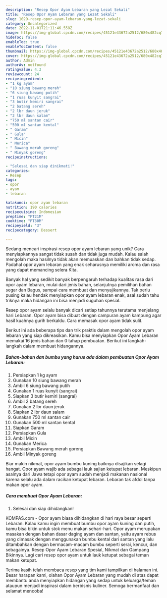 ```yaml
---
description: "Resep Opor Ayam Lebaran yang Lezat Sekali"
title: "Resep Opor Ayam Lebaran yang Lezat Sekali"
slug: 1029-resep-opor-ayam-lebaran-yang-lezat-sekali
category: Uncategorized
date: 2022-11-01T21:11:46.558Z
image: https://img-global.cpcdn.com/recipes/45121e43672a2512/680x482cq70/opor-ayam-lebaran-foto-resep-utama.jpg
hideToc: false
enableToc: true
enableTocContent: false
thumbnail: https://img-global.cpcdn.com/recipes/45121e43672a2512/680x482cq70/opor-ayam-lebaran-foto-resep-utama.jpg
cover: https://img-global.cpcdn.com/recipes/45121e43672a2512/680x482cq70/opor-ayam-lebaran-foto-resep-utama.jpg
author: Admin
authorAv: notfound
ratingvalue: 4.3
reviewcount: 24
recipeingredient:
- "1 kg ayam"
- "10 siung bawang merah"
- "6 siung bawang putih"
- "1 ruas kunyit sangrai"
- "3 butir kemiri sangrai"
- "2 batang sereh"
- "2 lbr daun jeruk"
- "2 lbr daun salam"
- "750 ml santan cair"
- "500 ml santan kental"
- " Garam"
- " Gula"
- " Micin"
- " Merica"
- " Bawang merah goreng"
- " Minyak goreng"
recipeinstructions:

- "Selesai dan siap dinikmati!"
categories:
- Resep
tags:
- opor
- ayam
- lebaran

katakunci: opor ayam lebaran 
nutrition: 190 calories
recipecuisine: Indonesian
preptime: "PT21M"
cooktime: "PT30M"
recipeyield: "3"
recipecategory: Dessert

---
```





Sedang mencari inspirasi resep opor ayam lebaran yang unik? Cara menyiapkannya sangat tidak susah dan tidak juga mudah. Kalau salah mengolah maka hasilnya tidak akan memuaskan dan bahkan tidak sedap. Padahal opor ayam lebaran yang enak seharusnya memiliki aroma dan rasa yang dapat memancing selera Kita.





Banyak hal yang sedikit banyak berpengaruh terhadap kualitas rasa dari opor ayam lebaran, mulai dari jenis bahan, selanjutnya pemilihan bahan segar dan Bagus, sampai cara membuat dan menyajikannya. Tak perlu pusing kalau hendak menyiapkan opor ayam lebaran enak,      asal sudah tahu triknya maka hidangan ini bisa menjadi suguhan spesial.














Resep opor ayam selalu banyak dicari setiap tahunnya terutama menjelang hari Lebaran. Opor ayam bisa dibuat dengan campuran ayam kampung agar hasil kuahnya gurih berkaldu. Cara memasak opor ayam tidak sulit.






Berikut ini ada beberapa tips dan trik praktis dalam mengolah opor ayam lebaran yang siap dikreasikan. Kamu bisa menyiapkan Opor Ayam Lebaran memakai 16 jenis bahan dan 0 tahap pembuatan. Berikut ini langkah-langkah dalam membuat hidangannya.

<!--inarticleads1-->

##### Bahan-bahan dan bumbu yang harus ada dalam pembuatan Opor Ayam Lebaran:

1. Persiapkan 1 kg ayam
1. Gunakan 10 siung bawang merah
1. Ambil 6 siung bawang putih
1. Gunakan 1 ruas kunyit (sangrai)
1. Siapkan 3 butir kemiri (sangrai)
1. Ambil 2 batang sereh
1. Gunakan 2 lbr daun jeruk
1. Siapkan 2 lbr daun salam
1. Gunakan 750 ml santan cair
1. Gunakan 500 ml santan kental
1. Siapkan  Garam
1. Persiapkan  Gula
1. Ambil  Micin
1. Gunakan  Merica
1. Persiapkan  Bawang merah goreng
1. Ambil  Minyak goreng


Biar makin nikmat, opor ayam bumbu kuning baiknya disajikan selagi hangat. Opor ayam wajib ada sebagai lauk sajian ketupat lebaran. Meskipun asalnya dari Jawa tetapi opor ayam sudah menjadi makanan nasional karena selalu ada dalam racikan ketupat lebaran. Lebaran tak afdol tanpa makan opor ayam. 

<!--inarticleads2-->

##### Cara membuat Opor Ayam Lebaran:


1. Selesai dan siap dihidangkan!

KOMPAS.com - Opor ayam biasa dihidangkan di hari raya besar seperti Lebaran. Kalau kamu ingin membuat bumbu opor ayam kuning dan putih, kamu bisa bikin untuk stok menu makan sehari-hari. Opor ayam merupakan masakan dengan bahan dasar daging ayam dan santan, yaitu ayam rebus yang dimasak dengan menggunakan bumbu kental dari santan yang lalu ditambahkan dengan bermacam-macam bumbu seperti serai, kencur, dan sebagainya. Resep Opor Ayam Lebaran Spesial, Nikmat dan Gampang Bikinnya. Lagi cari resep opor ayam untuk lauk ketupat sebagai teman makan ketupat. 

Terima kasih telah membaca resep yang tim kami tampilkan di halaman ini. Besar harapan kami, olahan Opor Ayam Lebaran yang mudah di atas dapat membantu anda menyiapkan hidangan yang sedap untuk keluarga/teman ataupun menjadi inspirasi dalam berbisnis kuliner. Semoga bermanfaat dan selamat mencoba!
